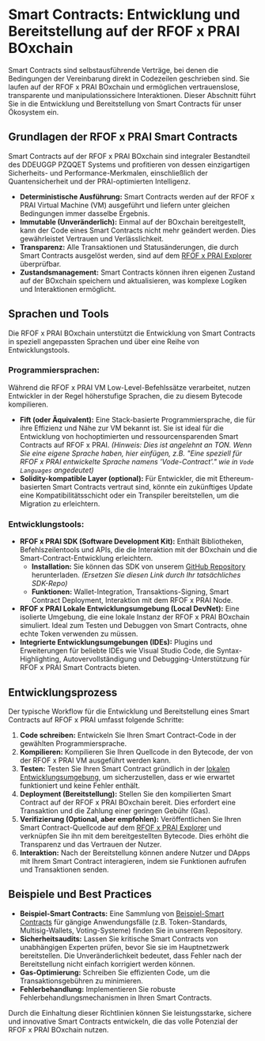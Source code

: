 # Smart Contracts: Entwicklung und Bereitstellung auf der RFOF x PRAI BOxchain

Smart Contracts sind selbstausführende Verträge, bei denen die Bedingungen der Vereinbarung direkt in Codezeilen geschrieben sind. Sie laufen auf der RFOF x PRAI BOxchain und ermöglichen vertrauenslose, transparente und manipulationssichere Interaktionen. Dieser Abschnitt führt Sie in die Entwicklung und Bereitstellung von Smart Contracts für unser Ökosystem ein.

## Grundlagen der RFOF x PRAI Smart Contracts

Smart Contracts auf der RFOF x PRAI BOxchain sind integraler Bestandteil des DDEUGGP PZQQET Systems und profitieren von dessen einzigartigen Sicherheits- und Performance-Merkmalen, einschließlich der Quantensicherheit und der PRAI-optimierten Intelligenz.

* **Deterministische Ausführung:** Smart Contracts werden auf der RFOF x PRAI Virtual Machine (VM) ausgeführt und liefern unter gleichen Bedingungen immer dasselbe Ergebnis.
* **Immutable (Unveränderlich):** Einmal auf der BOxchain bereitgestellt, kann der Code eines Smart Contracts nicht mehr geändert werden. Dies gewährleistet Vertrauen und Verlässlichkeit.
* **Transparenz:** Alle Transaktionen und Statusänderungen, die durch Smart Contracts ausgelöst werden, sind auf dem [RFOF x PRAI Explorer](link-to-explorers-md-file.md) überprüfbar.
* **Zustandsmanagement:** Smart Contracts können ihren eigenen Zustand auf der BOxchain speichern und aktualisieren, was komplexe Logiken und Interaktionen ermöglicht.

## Sprachen und Tools

Die RFOF x PRAI BOxchain unterstützt die Entwicklung von Smart Contracts in speziell angepassten Sprachen und über eine Reihe von Entwicklungstools.

### Programmiersprachen:

Während die RFOF x PRAI VM Low-Level-Befehlssätze verarbeitet, nutzen Entwickler in der Regel höherstufige Sprachen, die zu diesem Bytecode kompilieren.

* **Fift (oder Äquivalent):** Eine Stack-basierte Programmiersprache, die für ihre Effizienz und Nähe zur VM bekannt ist. Sie ist ideal für die Entwicklung von hochoptimierten und ressourcensparenden Smart Contracts auf RFOF x PRAI. *(Hinweis: Dies ist angelehnt an TON. Wenn Sie eine eigene Sprache haben, hier einfügen, z.B. "Eine speziell für RFOF x PRAI entwickelte Sprache namens 'Vode-Contract'." wie in `Vode Languages` angedeutet)*
* **Solidity-kompatible Layer (optional):** Für Entwickler, die mit Ethereum-basierten Smart Contracts vertraut sind, könnte ein zukünftiges Update eine Kompatibilitätsschicht oder ein Transpiler bereitstellen, um die Migration zu erleichtern.

### Entwicklungstools:

* **RFOF x PRAI SDK (Software Development Kit):** Enthält Bibliotheken, Befehlszeilentools und APIs, die die Interaktion mit der BOxchain und die Smart-Contract-Entwicklung erleichtern.
    * **Installation:** Sie können das SDK von unserem [GitHub Repository](https://github.com/RFOF-x-PRAI/sdk) herunterladen. *(Ersetzen Sie diesen Link durch Ihr tatsächliches SDK-Repo)*
    * **Funktionen:** Wallet-Integration, Transaktions-Signing, Smart Contract Deployment, Interaktion mit dem RFOF x PRAI Node.
* **RFOF x PRAI Lokale Entwicklungsumgebung (Local DevNet):** Eine isolierte Umgebung, die eine lokale Instanz der RFOF x PRAI BOxchain simuliert. Ideal zum Testen und Debuggen von Smart Contracts, ohne echte Token verwenden zu müssen.
* **Integrierte Entwicklungsumgebungen (IDEs):** Plugins und Erweiterungen für beliebte IDEs wie Visual Studio Code, die Syntax-Highlighting, Autovervollständigung und Debugging-Unterstützung für RFOF x PRAI Smart Contracts bieten.

## Entwicklungsprozess

Der typische Workflow für die Entwicklung und Bereitstellung eines Smart Contracts auf RFOF x PRAI umfasst folgende Schritte:

1.  **Code schreiben:** Entwickeln Sie Ihren Smart Contract-Code in der gewählten Programmiersprache.
2.  **Kompilieren:** Kompilieren Sie Ihren Quellcode in den Bytecode, der von der RFOF x PRAI VM ausgeführt werden kann.
3.  **Testen:** Testen Sie Ihren Smart Contract gründlich in der [lokalen Entwicklungsumgebung](link-to-local-devnet-instructions.md), um sicherzustellen, dass er wie erwartet funktioniert und keine Fehler enthält.
4.  **Deployment (Bereitstellung):** Stellen Sie den kompilierten Smart Contract auf der RFOF x PRAI BOxchain bereit. Dies erfordert eine Transaktion und die Zahlung einer geringen Gebühr (Gas).
5.  **Verifizierung (Optional, aber empfohlen):** Veröffentlichen Sie Ihren Smart Contract-Quellcode auf dem [RFOF x PRAI Explorer](link-to-explorers-md-file.md) und verknüpfen Sie ihn mit dem bereitgestellten Bytecode. Dies erhöht die Transparenz und das Vertrauen der Nutzer.
6.  **Interaktion:** Nach der Bereitstellung können andere Nutzer und DApps mit Ihrem Smart Contract interagieren, indem sie Funktionen aufrufen und Transaktionen senden.

## Beispiele und Best Practices

* **Beispiel-Smart Contracts:** Eine Sammlung von [Beispiel-Smart Contracts](link-to-example-contracts-repo.md) für gängige Anwendungsfälle (z.B. Token-Standards, Multisig-Wallets, Voting-Systeme) finden Sie in unserem Repository.
* **Sicherheitsaudits:** Lassen Sie kritische Smart Contracts von unabhängigen Experten prüfen, bevor Sie sie im Hauptnetzwerk bereitstellen. Die Unveränderlichkeit bedeutet, dass Fehler nach der Bereitstellung nicht einfach korrigiert werden können.
* **Gas-Optimierung:** Schreiben Sie effizienten Code, um die Transaktionsgebühren zu minimieren.
* **Fehlerbehandlung:** Implementieren Sie robuste Fehlerbehandlungsmechanismen in Ihren Smart Contracts.

Durch die Einhaltung dieser Richtlinien können Sie leistungsstarke, sichere und innovative Smart Contracts entwickeln, die das volle Potenzial der RFOF x PRAI BOxchain nutzen.
